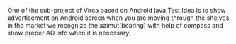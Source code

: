 One of the sub-project of Virca based on Android java
Test Idea is to show advertisement on Android screen when you are moving through the shelves in the market
we recognize the azimut(bearing) with help of compass and show proper AD info when it is necessary.
